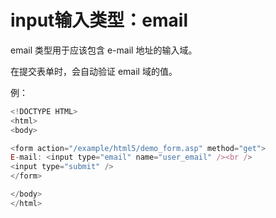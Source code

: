# input输入类型：email

email 类型用于应该包含 e-mail 地址的输入域。

在提交表单时，会自动验证 email 域的值。

例：

```javascript
<!DOCTYPE HTML>
<html>
<body>

<form action="/example/html5/demo_form.asp" method="get">
E-mail: <input type="email" name="user_email" /><br />
<input type="submit" />
</form>

</body>
</html>
```